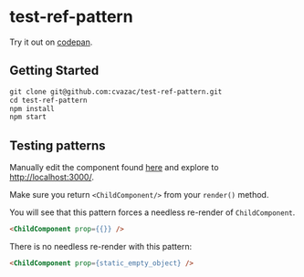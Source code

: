 # test-ref-pattern

Try it out on [codepan](https://codepan.net/gist/477675309cafd4c4517144e1432c6e8c).

## Getting Started
```html
git clone git@github.com:cvazac/test-ref-pattern.git
cd test-ref-pattern
npm install
npm start
```

## Testing patterns
Manually edit the component found [here](https://github.com/cvazac/test-ref-pattern/blob/master/src/PatternComponent.js) and explore to [http://localhost:3000/](http://localhost:3000/).


Make sure you return `<ChildComponent/>` from your `render()` method. 

You will see that this pattern forces a needless re-render of `ChildComponent`. 
```html
<ChildComponent prop={{}} />
```

There is no needless re-render with this pattern:
```html
<ChildComponent prop={static_empty_object} />
```
